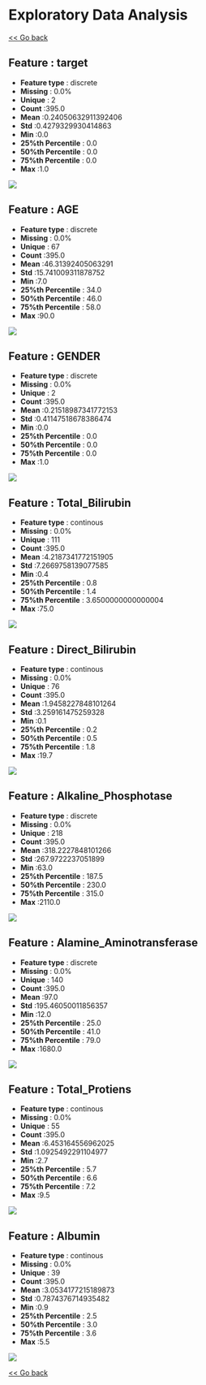 # Exploratory Data Analysis


[<< Go back](../README.md)
## Feature : target
- **Feature type** : discrete
- **Missing** : 0.0%
- **Unique** : 2
- **Count** :395.0
- **Mean** :0.24050632911392406
- **Std** :0.4279329930414863
- **Min** :0.0
- **25%th Percentile** : 0.0
- **50%th Percentile** : 0.0
- **75%th Percentile** : 0.0
- **Max** :1.0

![](target.png)
## Feature : AGE
- **Feature type** : discrete
- **Missing** : 0.0%
- **Unique** : 67
- **Count** :395.0
- **Mean** :46.31392405063291
- **Std** :15.741009311878752
- **Min** :7.0
- **25%th Percentile** : 34.0
- **50%th Percentile** : 46.0
- **75%th Percentile** : 58.0
- **Max** :90.0

![](AGE.png)
## Feature : GENDER
- **Feature type** : discrete
- **Missing** : 0.0%
- **Unique** : 2
- **Count** :395.0
- **Mean** :0.21518987341772153
- **Std** :0.41147518678386474
- **Min** :0.0
- **25%th Percentile** : 0.0
- **50%th Percentile** : 0.0
- **75%th Percentile** : 0.0
- **Max** :1.0

![](GENDER.png)
## Feature : Total_Bilirubin
- **Feature type** : continous
- **Missing** : 0.0%
- **Unique** : 111
- **Count** :395.0
- **Mean** :4.2187341772151905
- **Std** :7.2669758139077585
- **Min** :0.4
- **25%th Percentile** : 0.8
- **50%th Percentile** : 1.4
- **75%th Percentile** : 3.6500000000000004
- **Max** :75.0

![](Total_Bilirubin.png)
## Feature : Direct_Bilirubin
- **Feature type** : continous
- **Missing** : 0.0%
- **Unique** : 76
- **Count** :395.0
- **Mean** :1.9458227848101264
- **Std** :3.259161475259328
- **Min** :0.1
- **25%th Percentile** : 0.2
- **50%th Percentile** : 0.5
- **75%th Percentile** : 1.8
- **Max** :19.7

![](Direct_Bilirubin.png)
## Feature : Alkaline_Phosphotase
- **Feature type** : discrete
- **Missing** : 0.0%
- **Unique** : 218
- **Count** :395.0
- **Mean** :318.2227848101266
- **Std** :267.9722237051899
- **Min** :63.0
- **25%th Percentile** : 187.5
- **50%th Percentile** : 230.0
- **75%th Percentile** : 315.0
- **Max** :2110.0

![](Alkaline_Phosphotase.png)
## Feature : Alamine_Aminotransferase
- **Feature type** : discrete
- **Missing** : 0.0%
- **Unique** : 140
- **Count** :395.0
- **Mean** :97.0
- **Std** :195.46050011856357
- **Min** :12.0
- **25%th Percentile** : 25.0
- **50%th Percentile** : 41.0
- **75%th Percentile** : 79.0
- **Max** :1680.0

![](Alamine_Aminotransferase.png)
## Feature : Total_Protiens
- **Feature type** : continous
- **Missing** : 0.0%
- **Unique** : 55
- **Count** :395.0
- **Mean** :6.453164556962025
- **Std** :1.0925492291104977
- **Min** :2.7
- **25%th Percentile** : 5.7
- **50%th Percentile** : 6.6
- **75%th Percentile** : 7.2
- **Max** :9.5

![](Total_Protiens.png)
## Feature : Albumin
- **Feature type** : continous
- **Missing** : 0.0%
- **Unique** : 39
- **Count** :395.0
- **Mean** :3.0534177215189873
- **Std** :0.7874376714935482
- **Min** :0.9
- **25%th Percentile** : 2.5
- **50%th Percentile** : 3.0
- **75%th Percentile** : 3.6
- **Max** :5.5

![](Albumin.png)


[<< Go back](../README.md)
